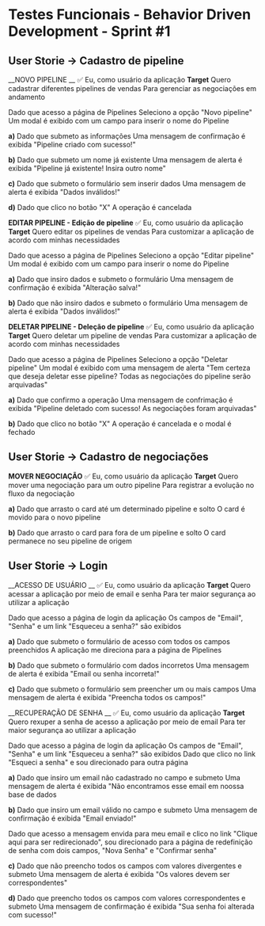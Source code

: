 # Testes Funcionais - Behavior Driven Development - Sprint #1



## User Storie  -> Cadastro de pipeline

__NOVO PIPELINE __ ✅ 
Eu, como usuário da aplicação __Target__
Quero cadastrar diferentes pipelines de vendas
Para gerenciar as negociações em andamento

Dado que acesso a página de Pipelines
Seleciono a opção "Novo pipeline"
Um modal é exibido com um campo para inserir o nome do Pipeline

__a)__ Dado que submeto as informações 
Uma mensagem de confirmação é exibida "Pipeline criado com sucesso!"

__b)__ Dado que submeto um nome já existente 
Uma mensagem de alerta é exibida "Pipeline já existente! Insira outro nome"

__c)__ Dado que submeto o formulário sem inserir dados
Uma mensagem de alerta é exibida "Dados inválidos!"

__d)__ Dado que clico no botão "X"
A operação é cancelada 

__EDITAR PIPELINE - Edição de pipeline__ ✅ 
Eu, como usuário da aplicação __Target__
Quero editar os pipelines de vendas
Para customizar a aplicação de acordo com minhas necessidades

Dado que acesso a página de Pipelines
Seleciono a opção "Editar pipeline"
Um modal é exibido com um campo para inserir o nome do Pipeline

__a)__ Dado que insiro dados e submeto o formulário
Uma mensagem de confirmação é exibida "Alteração salva!"

__b)__ Dado que não insiro dados e submeto o formulário
Uma mensagem de alerta é exibida "Dados inválidos!"

__DELETAR PIPELINE - Deleção de pipeline__ ✅ 
Eu, como usuário da aplicação __Target__
Quero deletar um pipeline de vendas
Para customizar a aplicação de acordo com minhas necessidades

Dado que acesso a página de Pipelines
Seleciono a opção "Deletar pipeline"
Um modal é exibido com uma mensagem de alerta "Tem certeza que deseja deletar esse pipeline? Todas as negociações do pipeline serão arquivadas" 

__a)__ Dado que confirmo a operação
Uma mensagem de confrimação é exibida "Pipeline deletado com sucesso! As negociações foram arquivadas"

__b)__ Dado que clico no botão "X"
A operação é cancelada e o modal é fechado

## User Storie -> Cadastro de negociações

__MOVER NEGOCIAÇÃO__ ✅ 
Eu, como usuário da aplicação __Target__
Quero mover uma negociação para um outro pipeline
Para registrar a evolução no fluxo da negociação

__a)__ Dado que arrasto o card até um determinado pipeline e solto
O card é movido para o novo pipeline

__b)__ Dado que arrasto o card para fora de um pipeline e solto
O card permanece no seu pipeline de origem



## User Storie  -> Login

__ACESSO DE USUÁRIO __ ✅ 
Eu, como usuário da aplicação __Target__
Quero acessar a aplicação por meio de email e senha
Para ter maior segurança ao utilizar a aplicação

Dado que acesso a página de login da aplicação
Os campos de "Email", "Senha" e um link "Esqueceu a senha?" são exibidos

__a)__ Dado que submeto o formulário de acesso com todos os campos preenchidos
A aplicação me direciona para a página de Pipelines

__b)__ Dado que submeto o formulário com dados incorretos
Uma mensagem de alerta é exibida "Email ou senha incorreta!"

__c)__ Dado que submeto o formulário sem preencher um ou mais campos
Uma mensagem de alerta é exibida "Preencha todos os campos!"

__RECUPERAÇÃO DE SENHA __ ✅ 
Eu, como usuário da aplicação __Target__
Quero rexuper a senha de acesso a aplicação por meio de email
Para ter maior segurança ao utilizar a aplicação

Dado que acesso a página de login da aplicação
Os campos de "Email", "Senha" e um link "Esqueceu a senha?" são exibidos
Dado que clico no link "Esqueci a senha" e sou direcionado para outra página

__a)__ Dado que insiro um email não cadastrado no campo e submeto
Uma mensagem de alerta é exibida "Não encontramos esse email em noossa base de dados

__b)__ Dado que insiro um email válido no campo e submeto
Uma mensagem de confirmação é exibida "Email enviado!"

 Dado que acesso a mensagem envida para meu email e clico no link "Clique aqui para ser redirecionado", sou direcionado para a página de redefinição de senha com dois campos, "Nova Senha" e "Confirmar senha"

__c)__ Dado que não preencho todos os campos com valores divergentes e submeto
Uma mensagem de alerta é exibida "Os valores devem ser correspondentes"

__d)__ Dado que preencho todos os campos com valores correspondentes e submeto
Uma mensagem de confirmação é exibida "Sua senha foi alterada com sucesso!"

